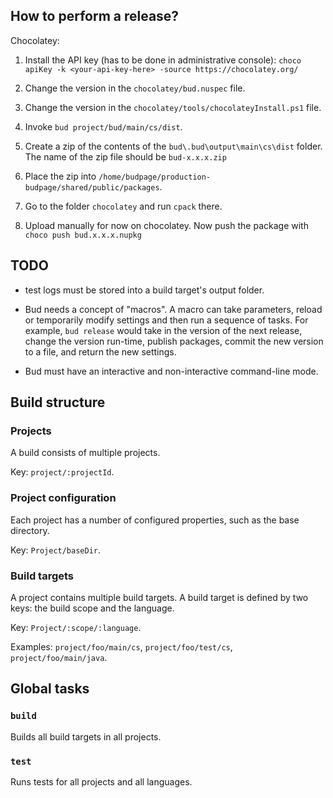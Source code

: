 ## How to perform a release?

Chocolatey:

1. Install the API key (has to be done in administrative console): `choco apiKey -k <your-api-key-here> -source https://chocolatey.org/`

2. Change the version in the `chocolatey/bud.nuspec` file.

3. Change the version in the `chocolatey/tools/chocolateyInstall.ps1` file.

4. Invoke `bud project/bud/main/cs/dist`.

5. Create a zip of the contents of the `bud\.bud\output\main\cs\dist` folder. The name of the zip file should be `bud-x.x.x.zip`

6. Place the zip into `/home/budpage/production-budpage/shared/public/packages`.

7. Go to the folder `chocolatey` and run `cpack` there.

8. Upload manually for now on chocolatey. Now push the package with `choco push bud.x.x.x.nupkg`

## TODO

- test logs must be stored into a build target's output folder.

- Bud needs a concept of "macros". A macro can take parameters, reload or temporarily modify settings and then run a sequence of tasks. For example, `bud release` would take in the version of the next release, change the version run-time, publish packages, commit the new version to a file, and return the new settings.

- Bud must have an interactive and non-interactive command-line mode.

## Build structure

### Projects

A build consists of multiple projects.

Key: `project/:projectId`.  

### Project configuration

Each project has a number of configured properties, such as the base directory.

Key: `Project/baseDir`.

### Build targets

A project contains multiple build targets. A build target is defined by two keys: the build scope and the language.

Key: `Project/:scope/:language`.

Examples: `project/foo/main/cs`, `project/foo/test/cs`, `project/foo/main/java`.

## Global tasks

### `build`

Builds all build targets in all projects.

### `test`

Runs tests for all projects and all languages.
